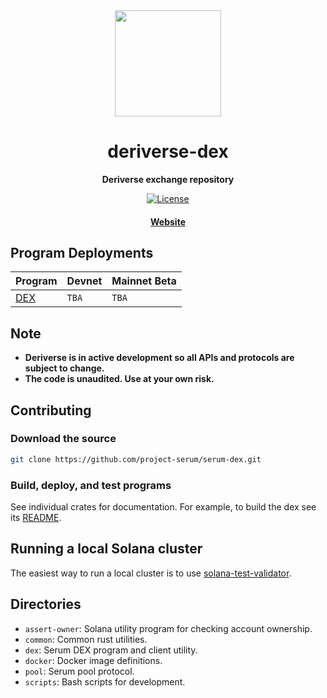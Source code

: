 <div align="center">
  <img height="170" src="https://media.licdn.com/dms/image/D4E0BAQFwFS9URREfRw/company-logo_200_200/0/1708607365720/deriverse_logo?e=2147483647&v=beta&t=V9EpG1stUSRdH6bj6TdBSNQX7j8IDm9mZvvrhaa311c" />

  <h1>deriverse-dex</h1>

  <p>
    <strong>Deriverse exchange repository</strong>
  </p>

  <p>
    <!-- <a href="https://travis-ci.com/project-serum/serum-dex"><img alt="Build Status" src="https://travis-ci.com/project-serum/serum-dex.svg?branch=master" /></a>
    <a href="https://discord.com/channels/739225212658122886"><img alt="Discord Chat" src="https://img.shields.io/discord/739225212658122886?color=blueviolet" /></a> -->
    <a href="https://opensource.org/licenses/Apache-2.0"><img alt="License" src="https://img.shields.io/github/license/project-serum/serum-dex?color=blue" /></a>
  </p>

  <h4>
    <a href="https://www.deriverse.io/">Website</a>
    <!-- <a href="https://serum-academy.com/en/">Academy</a>
    <span> | </span>
    <a href="https://github.com/project-serum/awesome-serum">Awesome</a>
    <span> | </span>
    <a href="https://dex.projectserum.com/#/">DEX</a>
    <span> | </span>
    <a href="https://github.com/project-serum/serum-ts">TypeScript</a> -->
  </h4>
</div>

## Program Deployments

| Program     | Devnet | Mainnet Beta |
| ----------- | ------ | ------------ |
| [DEX](/dex) | `TBA`  | `TBA`        |

## Note

- **Deriverse is in active development so all APIs and protocols are subject to change.**
- **The code is unaudited. Use at your own risk.**

## Contributing

### Download the source

```bash
git clone https://github.com/project-serum/serum-dex.git
```

### Build, deploy, and test programs

See individual crates for documentation. For example, to build the dex see its [README](./dex/README.md).

## Running a local Solana cluster

The easiest way to run a local cluster is to use [solana-test-validator](https://docs.solana.com/developing/test-validator).

## Directories

- `assert-owner`: Solana utility program for checking account ownership.
- `common`: Common rust utilities.
- `dex`: Serum DEX program and client utility.
- `docker`: Docker image definitions.
- `pool`: Serum pool protocol.
- `scripts`: Bash scripts for development.
